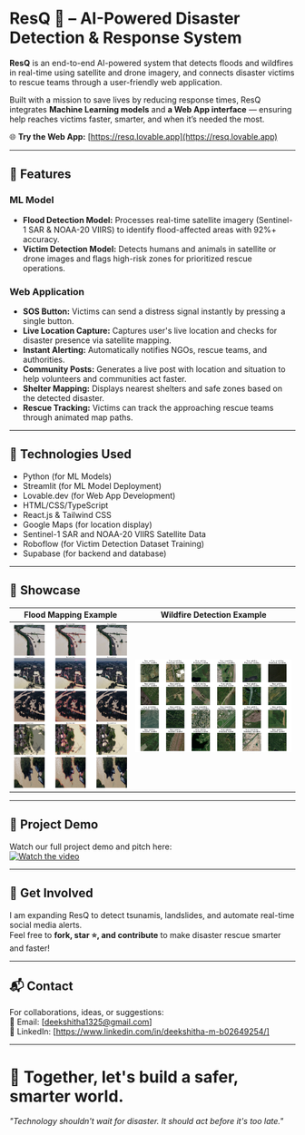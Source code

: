 # ResQ 🚨 – AI-Powered Disaster Detection & Response System

**ResQ** is an end-to-end AI-powered system that detects floods and wildfires in real-time using satellite and drone imagery, and connects disaster victims to rescue teams through a user-friendly web application.

Built with a mission to save lives by reducing response times, ResQ integrates **Machine Learning models** and **a Web App interface** — ensuring help reaches victims faster, smarter, and when it’s needed the most.

🌐 **Try the Web App:** [https://resq.lovable.app](https://resq.lovable.app)

---

## 🚀 Features

### ML Model
- **Flood Detection Model:** Processes real-time satellite imagery (Sentinel-1 SAR & NOAA-20 VIIRS) to identify flood-affected areas with 92%+ accuracy.
- **Victim Detection Model:** Detects humans and animals in satellite or drone images and flags high-risk zones for prioritized rescue operations.

### Web Application
- **SOS Button:** Victims can send a distress signal instantly by pressing a single button.
- **Live Location Capture:** Captures user's live location and checks for disaster presence via satellite mapping.
- **Instant Alerting:** Automatically notifies NGOs, rescue teams, and authorities.
- **Community Posts:** Generates a live post with location and situation to help volunteers and communities act faster.
- **Shelter Mapping:** Displays nearest shelters and safe zones based on the detected disaster.
- **Rescue Tracking:** Victims can track the approaching rescue teams through animated map paths.

---

## 🧠 Technologies Used
- Python (for ML Models)
- Streamlit (for ML Model Deployment)
- Lovable.dev (for Web App Development)
- HTML/CSS/TypeScript
- React.js & Tailwind CSS
- Google Maps (for location display)
- Sentinel-1 SAR and NOAA-20 VIIRS Satellite Data
- Roboflow (for Victim Detection Dataset Training)
- Supabase (for backend and database)

---

## 📸 Showcase

| Flood Mapping Example | Wildfire Detection Example |
|:---------------------:|:---------------------------:|
| ![Flood Mapping Output](public/flood_outcome.png) | ![Wildfire Detection Output](public/wildefire_outcome.png) |

---

## 🎥 Project Demo

Watch our full project demo and pitch here:  
[![Watch the video](https://img.youtube.com/vi/XzWfe2Ka4xY/0.jpg)](https://youtu.be/XzWfe2Ka4xY)

---

## 📢 Get Involved
I am expanding ResQ to detect tsunamis, landslides, and automate real-time social media alerts.  
Feel free to **fork, star ⭐, and contribute** to make disaster rescue smarter and faster!

---

## 📬 Contact
For collaborations, ideas, or suggestions:  
📧 Email: [deekshitha1325@gmail.com]  
🔗 LinkedIn: [https://www.linkedin.com/in/deekshitha-m-b02649254/]

---

# 🚀 Together, let's build a safer, smarter world.  
*"Technology shouldn't wait for disaster. It should act before it's too late."*
